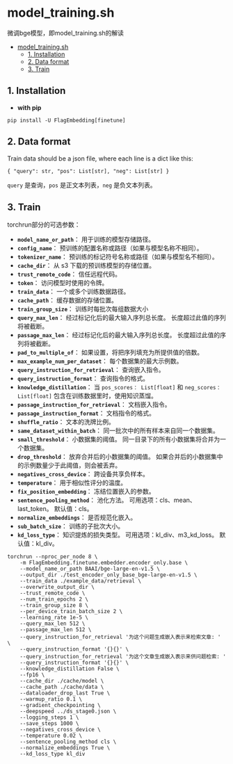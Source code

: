 # model_training.sh

微调bge模型，即model_training.sh的解读

- [model\_training.sh](#model_trainingsh)
  - [1. Installation](#1-installation)
  - [2. Data format](#2-data-format)
  - [3. Train](#3-train)
## 1. Installation

- **with pip**

```shell
pip install -U FlagEmbedding[finetune]
```

## 2. Data format

Train data should be a json file, where each line is a dict like this:

```shell
{ "query": str, "pos": List[str], "neg": List[str] }
```

`query` 是查询，`pos` 是正文本列表，`neg` 是负文本列表。 

## 3. Train

torchrun部分的可选参数：
- **`model_name_or_path`**： 用于训练的模型存储路径。
- **`config_name`**： 预训练的配置名称或路径（如果与模型名称不相同）。
- **`tokenizer_name`**： 预训练的标记符号名称或路径（如果与模型名不相同）。
- **`cache_dir`**： 从 s3 下载的预训练模型的存储位置。
- **`trust_remote_code`**： 信任远程代码。
- **`token`**： 访问模型时使用的令牌。
- **`train_data`**： 一个或多个训练数据路径。
- **`cache_path`**： 缓存数据的存储位置。
- **`train_group_size`**： 训练时每批次每组数据大小
- **`query_max_len`**： 经过标记化后的最大输入序列总长度。 长度超过此值的序列将被截断。
- **`passage_max_len`**： 经过标记化后的最大输入序列总长度。 长度超过此值的序列将被截断。
- **`pad_to_multiple_of`**： 如果设置，将把序列填充为所提供值的倍数。
- **`max_example_num_per_dataset`**： 每个数据集的最大示例数。
- **`query_instruction_for_retrieval`**： 查询嵌入指令。
- **`query_instruction_format`**： 查询指令的格式。
- **`knowledge_distillation`**： 当 `pos_scores： List[float]` 和 `neg_scores： List[float]` 包含在训练数据里时，使用知识蒸馏。
- **`passage_instruction_for_retrieval`**： 文档嵌入指令。
- **`passage_instruction_format`**： 文档指令的格式。
- **`shuffle_ratio`**： 文本的洗牌比例。
- **`same_dataset_within_batch`**： 同一批次中的所有样本来自同一个数据集。
- **`small_threshold`**： 小数据集的阈值。 同一目录下的所有小数据集将合并为一个数据集。
- **`drop_threshold`**： 放弃合并后的小数据集的阈值。 如果合并后的小数据集中的示例数量少于此阈值，则会被丢弃。
- **`negatives_cross_device`**： 跨设备共享负样本。
- **`temperature`**： 用于相似性评分的温度。
- **`fix_position_embedding`**： 冻结位置嵌入的参数。
- **`sentence_pooling_method`**： 池化方法。 可用选项：cls、mean、last_token。 默认值：cls。
- **`normalize_embeddings`**： 是否规范化嵌入。
- **`sub_batch_size`**： 训练的子批次大小。
- **`kd_loss_type`**： 知识提炼的损失类型。 可用选项：kl_div、m3_kd_loss。 默认值：kl_div。

```shell
torchrun --nproc_per_node 8 \
	-m FlagEmbedding.finetune.embedder.encoder_only.base \
	--model_name_or_path BAAI/bge-large-en-v1.5 \
    --output_dir ./test_encoder_only_base_bge-large-en-v1.5 \
    --train_data ./example_data/retrieval \
    --overwrite_output_dir \
    --trust_remote_code \
    --num_train_epochs 2 \
    --train_group_size 8 \
    --per_device_train_batch_size 2 \
    --learning_rate 1e-5 \
    --query_max_len 512 \
    --passage_max_len 512 \
    --query_instruction_for_retrieval '为这个问题生成嵌入表示来检索文章: ' \
    --query_instruction_format '{}{}' \
    --query_instruction_for_retrieval '为这个文章生成嵌入表示来供问题检索: ' 
    --query_instruction_format '{}{}' \
    --knowledge_distillation False \
    --fp16 \
    --cache_dir ./cache/model \
    --cache_path ./cache/data \
    --dataloader_drop_last True \
    --warmup_ratio 0.1 \
    --gradient_checkpointing \
    --deepspeed ../ds_stage0.json \
    --logging_steps 1 \
    --save_steps 1000 \
    --negatives_cross_device \
    --temperature 0.02 \
    --sentence_pooling_method cls \
    --normalize_embeddings True \
    --kd_loss_type kl_div
```

